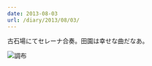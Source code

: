 ```yaml
---
date: 2013-08-03
url: /diary/2013/08/03/
---
```


古石場にてセレーナ合奏。田園は幸せな曲だなあ。

![調布](http://instagram.com/p/ci9vpNSLla/media?size=l "調布")